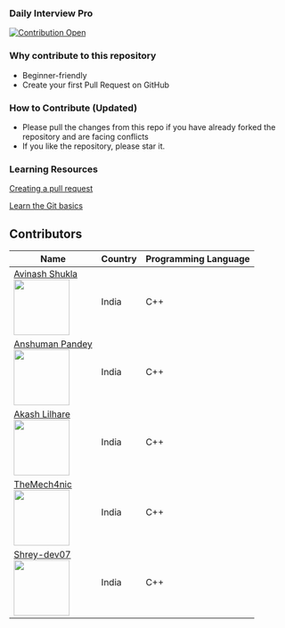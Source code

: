### Daily Interview Pro

[![Contribution Open](https://img.shields.io/badge/contributions-welcome-brightgreen.svg?style=flat)](https://github.com/ows-ali/Hacktoberfest/blob/master/CONTRIBUTING.md)

### Why contribute to this repository

- Beginner-friendly
- Create your first Pull Request on GitHub

### How to Contribute (Updated)

- Please pull the changes from this repo if you have already forked the repository and are facing conflicts
- If you like the repository, please star it.

### Learning Resources

[Creating a pull request](https://services.github.com/on-demand/intro-to-github/create-pull-request)

[Learn the Git basics](https://try.github.io)

## Contributors

| Name                                                                                                                           | Country | Programming Language |
| ------------------------------------------------------------------------------------------------------------------------------ | ------- | -------------------- |
| [Avinash Shukla](https://github.com/luci04/) <br> <img src="https://github.com/luci04.png" width="100" height="100">           | India   | C++                  |
| [Anshuman Pandey](https://github.com/crist04/) <br> <img src="https://github.com/crist04.png" width="100" height="100">        | India   | C++                  |
| [Akash Lilhare](https://github.com/akashlilhare) <br> <img src="https://github.com/akashlilhare.png" width="100" height="100"> | India   | C++                  |
| [TheMech4nic](https://github.com/TheMech4nic) <br> <img src="https://github.com/TheMech4nic.png" width="100" height="100">     | India   | C++                  |
| [Shrey-dev07](https://github.com/Shrey-dev07) <br> <img src="https://github.com/Shrey-dev07.png" width="100" height="100">     | India   | C++                  |
